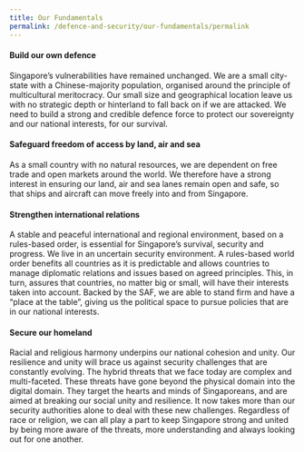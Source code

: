 ```yaml
---
title: Our Fundamentals
permalink: /defence-and-security/our-fundamentals/permalink
---
```

#### Build our own defence

Singapore’s vulnerabilities have remained unchanged. We are a small city-state with a Chinese-majority population, organised around the principle of multicultural meritocracy. Our small size and geographical location leave us with no strategic depth or hinterland to fall back on if we are attacked. We need to build a strong and credible defence force to protect our sovereignty and our national interests, for our survival.

#### Safeguard freedom of access by land, air and sea

As a small country with no natural resources, we are dependent on free trade and open markets around the world. We therefore have a strong interest in ensuring our land, air and sea lanes remain open and safe, so that ships and aircraft can move freely into and from Singapore.

#### Strengthen international relations

A stable and peaceful international and regional environment, based on a rules-based order, is essential for Singapore’s survival, security and progress. We live in an uncertain security environment. A rules-based world order benefits all countries as it is predictable and allows countries to manage diplomatic relations and issues based on agreed principles. This, in turn, assures that countries, no matter big or small, will have their interests taken into account. Backed by the SAF, we are able to stand firm and have a “place at the table”, giving us the political space to pursue policies that are in our national interests.

#### Secure our homeland

Racial and religious harmony underpins our national cohesion and unity. Our resilience and unity will brace us against security challenges that are constantly evolving. The hybrid threats that we face today are complex and multi-faceted. These threats have gone beyond the physical domain into the digital domain. They target the hearts and minds of Singaporeans, and are aimed at breaking our social unity and resilience. It now takes more than our security authorities alone to deal with these new challenges. Regardless of race or religion, we can all play a part to keep Singapore strong and united by being more aware of the threats, more understanding and always looking out for one another.